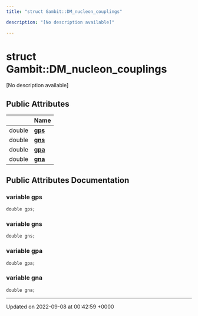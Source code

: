 ```yaml
---
title: "struct Gambit::DM_nucleon_couplings"

description: "[No description available]"

---
```


# struct Gambit::DM_nucleon_couplings



[No description available]

## Public Attributes

|                | Name           |
| -------------- | -------------- |
| double | **[gps](/documentation/code/classes/structgambit_1_1dm__nucleon__couplings/#variable-gps)**  |
| double | **[gns](/documentation/code/classes/structgambit_1_1dm__nucleon__couplings/#variable-gns)**  |
| double | **[gpa](/documentation/code/classes/structgambit_1_1dm__nucleon__couplings/#variable-gpa)**  |
| double | **[gna](/documentation/code/classes/structgambit_1_1dm__nucleon__couplings/#variable-gna)**  |

## Public Attributes Documentation

### variable gps

```
double gps;
```


### variable gns

```
double gns;
```


### variable gpa

```
double gpa;
```


### variable gna

```
double gna;
```


-------------------------------

Updated on 2022-09-08 at 00:42:59 +0000
